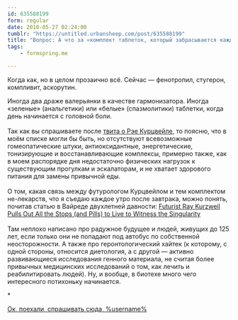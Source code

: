 ```yaml
---
id: 635588199
form: regular
date: 2010-05-27 02:24:00
tumblr: "https://untitled.urbansheep.com/post/635588199"
title: "Вопрос: А что за «комплект таблеток, который забрасывается каждый день в организм»?"
tags:
    - formspring.me

---
```


<p>Когда как, но в целом прозаично всё. Сейчас — фенотропил, стугерон, компливит, аскорутин.</p>

<!-- more -->

<p>Иногда два драже валерьянки в качестве гармонизатора. Иногда «зеленые» (анальгетики) или «белые» (спазмолитики) таблетки, когда день начинается с головной боли.<br/><br/>
Так как вы спрашиваете после <a href="http://ff.im/jEEor">твита о Рэе Курцвейле</a>, то поясню, что в моём списке могли бы быть, но отсутствуют всевозможные гомеопатические штуки, антиоксидантные, энергетические, тонизирующие и восстанавливающие комплексы, примерно также, как в моем распорядке дня недостаточно физических нагрузок к существующим прогулкам и эскалаторам, и не хватает здорового питания для замены привычной еды.<br/><br/>
О том, какая связь между футурологом Курцвейлом и тем комплектом не-лекарств, что я съедаю каждое утро после завтрака, можно понять, почитав статью в Вайреде двухлетней давности: <a href="http://www.wired.com/medtech/drugs/magazine/16-04/ff_kurzweil?currentPage=all">Futurist Ray Kurzweil Pulls Out All the Stops (and Pills) to Live to Witness the Singularity</a><br/><br/>
Там неплохо написано про радужное будущее и людей, живущих до 125 лет, если только они не попадают под автобус по собственной неосторожности. А также про геронтологический хайтек (к которому, с одной стороны, относится диетология, а с другой — активно развивающиеся исследования генного материала, не считая более привычных медицинских исследований о том, как лечить и реабилитировать людей). Ну, и вообще, в биотехе много чего интересного потихоньку начинается.</p>

<p>*</p>

<p class="formspringmeFooter">
    <a href="http://formspring.me/urbansheep">Ок, поехали, спрашивать сюда, %username%</a>
</p>

